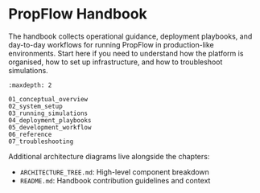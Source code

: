 # PropFlow Handbook

The handbook collects operational guidance, deployment playbooks, and day-to-day workflows for running PropFlow in production-like environments. Start here if you need to understand how the platform is organised, how to set up infrastructure, and how to troubleshoot simulations.

```{toctree}
:maxdepth: 2

01_conceptual_overview
02_system_setup
03_running_simulations
04_deployment_playbooks
05_development_workflow
06_reference
07_troubleshooting
```

Additional architecture diagrams live alongside the chapters:

- `ARCHITECTURE_TREE.md`: High-level component breakdown
- `README.md`: Handbook contribution guidelines and context
